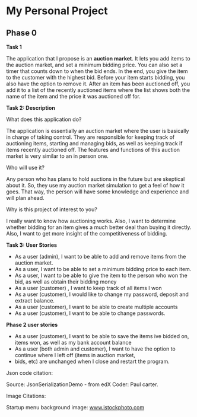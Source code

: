 # My Personal Project
## Phase 0

**Task 1**

The application that I propose is an **auction market**. It lets you add items to the auction market, and set a minimum 
bidding price. You can also set a timer that counts down to when the bid ends. In the end, you give the item to the 
customer with the highest bid. Before your item starts bidding, you also have the option to remove it. After an item
has been auctioned off, you add it to a list of the recently auctioned items where the list shows both the name of the 
item and the price it was auctioned off for.

**Task 2: Description**

What does this application do?

The application is essentially an auction market where the user is basically in charge of taking control. They are
responsible for keeping track of auctioning items, starting and managing bids, as well as keeping track if items
recently auctioned off. The features and functions of this auction market is very similar to an in person one.

Who will use it? 

Any person who has plans to hold auctions in the future but are skeptical about it. So, they use my auction market
simulation to get a feel of how it goes. That way, the person will have some knowledge and experience and will 
plan ahead.

Why is this project of interest to you?

I really want to know how auctioning works. Also, I want to determine whether bidding for an item gives a
much better deal than buying it directly. Also, I want to get more insight of the competitiveness of bidding.

**Task 3: User Stories**

- As a user (admin), I want to be able to add and remove items from the auction market. 
- As a user, I want to be able to set a minimum bidding price to each item.
- As a user, I want to be able to give the item to the person who won the bid, as well as obtain their bidding money
- As a user (customer) , I want to keep track of all items I won
- As a user (customer), I would like to change my password, deposit and extract balance.
- As a user (customer), I want to be able to create multiple accounts
- As a user (customer), I want to be able to change passwords.

**Phase 2 user stories**

- As a user (customer), I want to be able to save the items ive bidded on, items won, as well as my bank account balance
- As a user (both admin and customer), I want to have the option to continue where I left off (items in auction market, 
- bids, etc) are unchanged when I close and restart the program.


Json code citation:

Source: JsonSerializationDemo - from edX
Coder: Paul carter.

Image Citations:

Startup menu background image: www.istockphoto.com